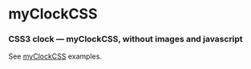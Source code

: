 myClockCSS
========

### CSS3 clock — myClockCSS, without images and javascript ###

See <a href="http://www.denisx.ru/myclockcss">myClockCSS</a> examples.